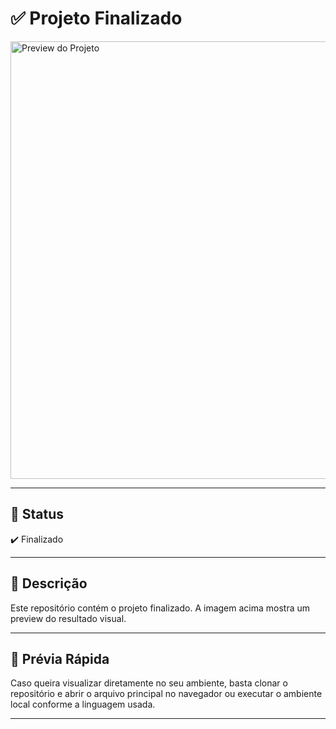 # ✅ Projeto Finalizado

<img src="https://github.com/user-attachments/assets/060c37c0-1a39-4130-918b-55941a1c89a2" alt="Preview do Projeto" width="700"/>

---

## 📌 Status

✔️ Finalizado

---

## 📝 Descrição

Este repositório contém o projeto finalizado. A imagem acima mostra um preview do resultado visual.

---

## 🔗 Prévia Rápida

Caso queira visualizar diretamente no seu ambiente, basta clonar o repositório e abrir o arquivo principal no navegador ou executar o ambiente local conforme a linguagem usada.

---


